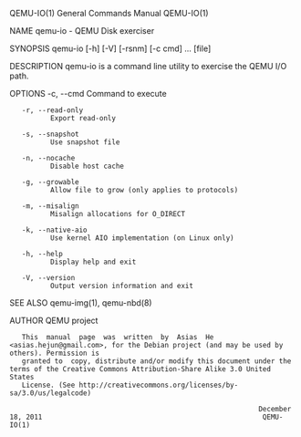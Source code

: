 QEMU-IO(1)                                                    General Commands Manual                                                   QEMU-IO(1)

NAME
       qemu-io - QEMU Disk exerciser

SYNOPSIS
       qemu-io [-h] [-V] [-rsnm] [-c cmd] ... [file]

DESCRIPTION
       qemu-io is a command line utility to exercise the QEMU I/O path.

OPTIONS
       -c, --cmd <cmd>
              Command to execute

       -r, --read-only
              Export read-only

       -s, --snapshot
              Use snapshot file

       -n, --nocache
              Disable host cache

       -g, --growable
              Allow file to grow (only applies to protocols)

       -m, --misalign
              Misalign allocations for O_DIRECT

       -k, --native-aio
              Use kernel AIO implementation (on Linux only)

       -h, --help
              Display help and exit

       -V, --version
              Output version information and exit

SEE ALSO
       qemu-img(1), qemu-nbd(8)

AUTHOR
       QEMU project

       This  manual  page  was  written  by  Asias  He  <asias.hejun@gmail.com>, for the Debian project (and may be used by others). Permission is
       granted to  copy, distribute and/or modify this document under the terms of the Creative Commons Attribution-Share Alike 3.0 United  States
       License. (See http://creativecommons.org/licenses/by-sa/3.0/us/legalcode)

                                                                 December 18, 2011                                                      QEMU-IO(1)
